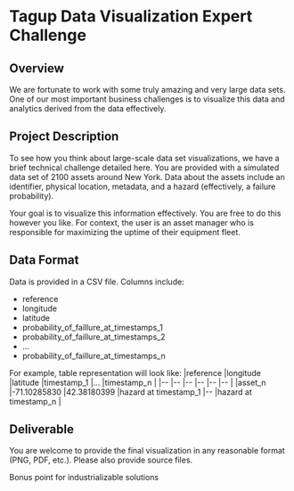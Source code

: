 # Tagup Data Visualization Expert Challenge

## Overview
We are fortunate to work with some truly amazing and very large data sets. One of our most important business challenges is to visualize this data and analytics derived from the data effectively.

## Project Description
To see how you think about large-scale data set visualizations, we have a brief technical challenge detailed here. You are provided with a simulated data set of 2100 assets around New York. Data about the assets include an identifier, physical location, metadata, and a hazard (effectively, a failure probability).

Your goal is to visualize this information effectively. You are free to do this however you like. For context, the user is an asset manager who is responsible for maximizing the uptime of their equipment fleet.

## Data Format
Data is provided in a CSV file. Columns include:
- reference
- longitude
- latitude
- probability_of_faillure_at_timestamps_1
- probability_of_faillure_at_timestamps_2
- ...
- probability_of_faillure_at_timestamps_n

For example, table representation will look like:
|reference  |longitude      |latitude       |timestamp_1            |...    |timestamp_n            |
|--         |--             |--             |--                     |--     |--                     |
|asset_n    |-71.10285830   |42.38180399    |hazard at timestamp_1  |--     |hazard at timestamp_n  |


## Deliverable
You are welcome to provide the final visualization in any reasonable format (PNG, PDF, etc.). Please also provide source files. 

Bonus point for industrializable solutions